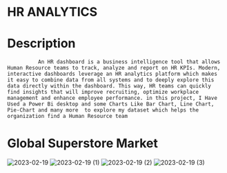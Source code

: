 
# HR ANALYTICS

# Description
              An HR dashboard is a business intelligence tool that allows Human Resource teams to track, analyze and report on HR KPIs. Modern, interactive dashboards leverage an HR analytics platform which makes it easy to combine data from all systems and to deeply explore this data directly within the dashboard. This way, HR teams can quickly find insights that will improve recruiting, optimize workplace management and enhance employee performance. in this project, I Have Used a Power Bi desktop and some Charts Like Bar Chart, Line Chart, Pie-Chart and many more  to explore my dataset which helps the organization find a Human Resource team 



        
 

 # Global Superstore Market
![2023-02-19](https://user-images.githubusercontent.com/103365435/220012903-213058c5-82b6-4db0-b06d-82e711316979.png)
![2023-02-19 (1)](https://user-images.githubusercontent.com/103365435/220012925-06cdf9a0-45a1-44aa-82e0-fd1408666b00.png)
![2023-02-19 (2)](https://user-images.githubusercontent.com/103365435/220012952-3bf7b2c6-6235-42ae-81cb-723c523699ae.png)
![2023-02-19 (3)](https://user-images.githubusercontent.com/103365435/220012978-b4c8a9cf-d723-41ba-8567-9201b1c56796.png)
